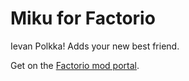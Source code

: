 # Miku for Factorio

Ievan Polkka! Adds your new best friend.

Get on the [Factorio mod portal](https://mods.factorio.com/mod/dancing-miku).
